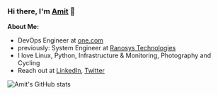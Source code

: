 ### Hi there, I'm [Amit](https://linkedin.com/in/amitsharma928/) 👋

**About Me:**
- DevOps Engineer at [one.com](https://www.one.com)
- previously: System Engineer at [Ranosys Technologies](https://www.ranosys.com)
- I love Linux, Python, Infrastructure & Monitoring, Photography and Cycling
- Reach out at [LinkedIn](https://linkedin.com/in/amitsharma928/), [Twitter](https://twitter.com/amitechnix)

<!--
- 🔭 I’m currently working on ...
- 🌱 I’m currently learning ...
- 👯 I’m looking to collaborate on ...
- 🤔 I’m looking for help with ...
- 💬 Ask me about ...
- 📫 How to reach me: ...
- ⚡ Fun fact: ...
-->

![Amit's GitHub stats](https://github-readme-stats.vercel.app/api?username=amitech&show_icons=true&count_private=true)
